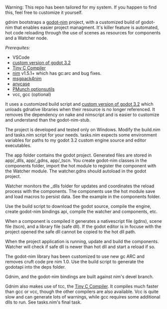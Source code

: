 Warning: This repo has been tailored for my system. If you happen to find this,
feel free to customize it yourself.

gdnim bootstraps a [godot-nim](https://github.com/pragmagic/godot-nim) project,
with a customized build of godot-nim that enables easier project managment. It's
killer feature is automated, hot code reloading through the use of scenes as
resources for components and a Watcher node.

*Prerequites:*
  - VSCode
  - [custom version of godot 3.2](https://github.com/geekrelief/godot/tree/3.2_custom)
  - [Tiny C Compiler](https://github.com/mirror/tinycc)
  - [nim](https://github.com/nim-lang/Nim) v1.5.1+ which has gc:arc and bug fixes.
  - [msgpack4nim](https://nimble.directory/pkg/msgpack4nim)
  - [anycase](https://nimble.directory/pkg/anycase)
  - [PMunch optionsutils](https://github.com/PMunch/nim-optionsutils)
  - vcc, gcc (optional)

It uses a customized build script and [custom version of godot 3.2](https://github.com/geekrelief/godot/tree/3.2_custom) which unloads gdnative libraries when their resource is no longer
referenced. It removes the dependency on nake and nimscript and is easier to
customize and understand than the godot-nim-stub.

The project is developed and tested only on Windows.
Modify the build.nim and tasks.nim script for your needs.
tasks.nim expects some environment variables for paths
to my godot 3.2 custom engine source and editor executables.

The app folder contains the godot project. Generated files are stored in
app/_dlls, app/_gdns, app/_tscn.  You create godot-nim classes in the components
folder, import the hot module to register the component with the Watcher module.
The watcher.gdns should autoload in the godot project.

Watcher monitors the _dlls folder for updates and coordinates the reload process
with the components. The components use the hot module save and load macros to
persist data. See the example in the components folder.

Use the build script to download the godot source, compile the engine, create
godot-nim bindings api, compile the watcher and components, etc.

When a component is compiled it generates a nativescript file (gdns),
scene file (tscn), and a library file (safe dll). If the godot editor is in
focuse with the project opened the safe dll cannot be copied to the hot dll path.

When the project application is running, update and build the components.
Watcher will check if safe dll is newer than hot dll and start a reload if so.

The godot-nim library has been customized to use new gc ARC and removes
cruft code pre nim 1.0. Use the build script to generate the godotapi into the
deps folder.

Gdnim, and the godot-nim bindings are built against nim's devel branch.

Gdnim also makes use of tcc, the [Tiny C Compiler](https://github.com/mirror/tinycc).
It compiles much faster than gcc or vcc, though the other compilers are also
available.  Vcc is quite slow and can generate lots of warnings, while gcc
requires some additional dlls to run. See tasks.nim's final task.